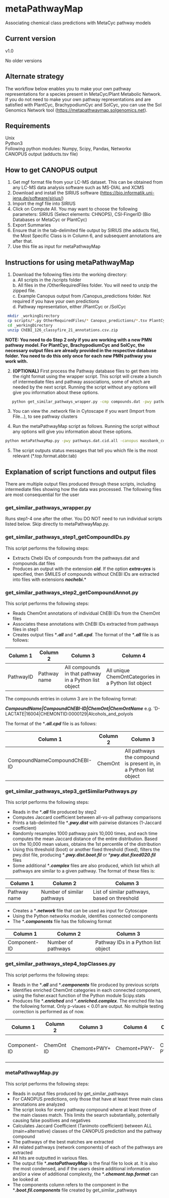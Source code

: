# metaPathwayMap
Associating chemical class predictions with MetaCyc pathway models

## Current version
v1.0

No older versions

## Alternate strategy
The workflow below enables you to make your own pathway representations for a species present in MetaCyc/Plant Metabolic Network. If you do not need to make your own pathway representations and are satisfied with PlantCyc, BrachypodiumCyc and SolCyc, you can use the Sol Genomics Network tool (https://metapathwaymap.solgenomics.net). 

## Requirements
Unix<br/>
Python3<br/>
Following python modules: Numpy, Scipy, Pandas, Networkx<br/>
CANOPUS output (adducts.tsv file)

## How to get CANOPUS output
1. Get mgf format file from your LC-MS dataset. This can be obtained from any LC-MS data analysis software such as MS-DIAL and XCMS
2. Download and install the SIRIUS software (https://bio.informatik.uni-jena.de/software/sirius/)
3. Import the mgf file into SIRIUS
4. Click on Compute All. You may want to choose the following parameters: SIRIUS (Select elements: CHNOPS), CSI-FingerID (Bio Databases or MetaCyc or PlantCyc)
5. Export Summaries
6. Ensure that in the tab-delimited file output by SIRIUS (the adducts file), the Most Specific Class is in Column 6, and subsequent annotations are after that. 
7. Use this file as input for metaPathwayMap

## Instructions for using metaPathwayMap
1. Download the following files into the working directory:<br/>
  a. All scripts in the /scripts folder<br/>
  b. All files in the /OtherRequiredFiles folder. You will need to unzip the zipped file.<br/>
  c. Example Canopus output from /Canopus_predictions folder. Not required if you have your own predictions<br/>
  d. Pathway representation, either /PlantCyc or /SolCyc <br/>  
  ```bash
   mkdir _workingDirectory
   cp scripts/*.py OtherRequiredFiles/* Canopus_predictions/*.tsv PlantCyc/* _workingDirectory/
   cd _workingDirectory
   unzip ChEBI_126_classyfire_21_annotations.csv.zip   
 ```     
  

__NOTE: You need to do Step 2 only if you are working with a new PMN pathway model. For PlantCyc, BrachypodiumCyc and SolCyc, the necessary output files are already provided in the respective database folder. You need to do this only once for each new PMN pathway you work with.__

2. __(OPTIONAL)__ First process the Pathway database files to get them into the right format using the wrapper script. This script will create a bunch of intermediate files and pathway associations, some of which are needed by the next script. Running the script without any options will give you information about these options. <br/>
```bash
   python get_similar_pathways_wrapper.py -cmp compounds.dat -pwy pathways.dat -extra no -chemont ChemOnt_2_1.obo.mod.tax.organic -chebi ChEBI_126_classyfire_21_annotations.csv.mod
 ```      
3. You can view the .network file in Cytoscape if you want (Import from File...), to see pathway clusters<br/>

4. Run the metaPathwayMap script as follows. Running the script without any options will give you information about these options. <br/>
```bash
python metaPathwayMap.py -pwy pathways.dat.cid.all -canopus massbank_compound_canopus2.tab -jaccard 0.6
```

5. The script outputs status messages that tell you which file is the most relevant (*.top.format.abbr.tab)<br/>

## Explanation of script functions and output files
There are multiple output files produced through these scripts, including intermediate files showing how the data was processed. The following files are most consequential for the user

### get_similar_pathways_wrapper.py
Runs step1-4 one after the other. You DO NOT need to run individual scripts listed below. Skip directly to metaPathwayMap.py.

### get_similar_pathways_step1_getCompoundIDs.py
This script performs the following steps:
* Extracts Chebi IDs of compounds from the pathways.dat and compounds.dat files
* Produces an output with the extension ***cid***. If the option ***extra=yes*** is specified, then SMILES of compounds without ChEBI IDs are extracted into files with extensions ***nochebi.****

### get_similar_pathways_step2_getCompoundAnnot.py
This script performs the following steps:
* Reads ChemOnt annotations of individual ChEBI IDs from the ChemOnt files
* Associates these annotations with ChEBI IDs extracted from pathways files in step1
* Creates output files ****.all*** and ****.all.cpd***. The format of the ****.all*** file is as follows:

 | Column 1 | Column 2 | Column 3 | Column 4 |
 |----------|----------|----------|----------|
 | PathwayID | Pathway name | All compounds in that pathway in a Python list object | All unique ChemOntCategories in a Python list object |
 
 The compounds entries in column 3 are in the following format:
 
 ***CompoundName|CompoundChEBI-ID|ChemOnt|ChemOntName*** e.g. 'D-LACTATE|16004|CHEMONTID:0000129|Alcohols_and_polyols
 
 The format of the ****.all.cpd*** file is as follows:

 | Column 1 | Column 2 | Column 3 |
 |----------|----------|----------|
 | CompoundNameCompoundChEBI-ID | ChemOnt | All pathways the compound is present in, in a Python list object |
 

### get_similar_pathways_step3_getSimilarPathways.py
This script performs the following steps:
* Reads in the ****.all*** file produced by step2
* Computes Jaccard coefficient between all-vs-all pathway comparisons
* Prints a tab-delimited file  ****.pwy.dist*** with pairwise distances (1-Jaccard coefficient)
* Randomly resamples 1000 pathway pairs 10,000 times, and each time computes the mean Jaccard distance of the entire distribution. Based on the 10,000 mean values, obtains the 1st percentile of the distribution
* Using this threshold (boot) or another fixed threshold (fixed), filters the pwy.dist file, producing ****.pwy.dist.boot.fil*** or ****pwy.dist.fixed020.fil*** files
* Some additional ****.complex*** files are also produced, which list which all pathways are similar to a given pathway. The format of these files is:

 | Column 1 | Column 2 | Column 3 |
 |----------|----------|----------|
 | Pathway name | Number of similar pathways | List of similar pathways, based on threshold |
 
* Creates a ****.network*** file that can be used as input for Cytoscape
* Using the Python networkx module, identifies connected components
* The ****.components*** file has the following format

 | Column 1 | Column 2 | Column 3 |
 |----------|----------|----------|
 | Component-ID | Number of pathways | Pathway IDs in a Python list object |
 
### get_similar_pathways_step4_topClasses.py
This script performs the following steps:
* Reads in the ****.all*** and ****.components*** file produced by previous scripts
* Identifies enriched ChemOnt categories in each connected component, using the fisher.exact function of the Python module Scipy.stats
* Produces file ****.enriched*** and ****.enriched.complex***. The enriched file has the following format. Only p-vlaues < 0.01 are output. No multiple testing correction is performed as of now. 

 | Column 1 | Column 2 | Column 3 | Column 4 | Column 5 | Column 6 | Column 7 | Column 8 |
 |----------|----------|----------|----------|----------|----------|----------|----------|
 | Component-ID | ChemOnt ID | Chemont+PWY+ | Chemont+PWY- | ChemOnt-PWY+ | ChemOnt-PWY- | p-value (fisher.exact, alternative="greater") | PWYs with ChemOnt ID |


### metaPathwayMap.py
This script performs the following steps:
* Reads in output files produced by get_similar_pathways
* For CANOPUS predictions, only those that have at least three main class annotations are analyzed
* The script looks for every pathway compound where at least three of the main classes match. This limits the search substantially, potentially causing false positives and negatives
* Calculates Jaccard Coefficient (Tanimoto coefficient) between ALL (main+alternative) classes of the CANOPUS prediction and the pathway compound
* The pathways of the best matches are extracted
* All related pathways (network components) of each of the pathways are extracted
* All hits are outputted in various files.
* The output file ****.metaPathwayMap*** is the final file to look at. It is also the most condensed, and if the users desire additional information and/or a view of additional complexity, the ****.chemont.top.format*** can be looked at
* The components column refers to the component in the ****.boot.fil.components*** file created by get_similar_pathways
